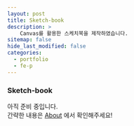 ```yaml
---
layout: post
title: Sketch-book
description: >
    Canvas를 활용한 스케치북을 제작하였습니다.
sitemap: false
hide_last_modified: false
categories:
  - portfolio
  - fe-p
---
```


### Sketch-book

아직 준비 중입니다. <br>
간략한 내용은 [About] 에서 확인해주세요!

[About]: /about/#my-project


